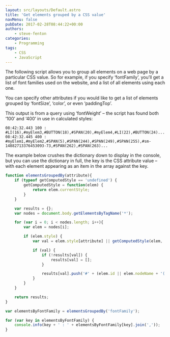 ```yaml
---
layout: src/layouts/Default.astro
title: 'Get elements grouped by a CSS value'
navMenu: false
pubDate: 2017-02-28T08:44:22+00:00
authors:
    - steve-fenton
categories:
    - Programming
tags:
    - CSS
    - JavaScript
---
```


The following script allows you to group all elements on a web page by a particular CSS value. So for example, if you specify ‘fontFamily’, you’ll get a list of font families used on the website, and a list of all elements using each one.

You can specify other attributes if you would like to get a list of elements grouped by ‘fontSize’, ‘color’, or even ‘paddingTop’.

This output is from a query using ‘fontWeight’ – the script has found both ‘100’ and ‘400’ in use in calculated styles:

```
08:42:32.443 100 : #LI(16),#myElem3,#BUTTON(18),#SPAN(20),#myElem4,#LI(22),#BUTTON(24)...
08:42:32.445 400 : #myElem1,#myElem2,#SPAN(5),#SPAN(244),#SPAN(249),#SPAN(255),#sm-14882713376453093-73,#SPAN(262),#SPAN(263)...
```

The example below crushes the dictionary down to display in the console, but you can use the dictionary in full, the key is the CSS attribute value – with each element appearing as an item in the array against the key.

```javascript
function elementsGroupedBy(attribute){
    if (typeof getComputedStyle == 'undefined') {
        getComputedStyle = function(elem) {
            return elem.currentStyle;
        }
    }

    var results = {};
    var nodes = document.body.getElementsByTagName('*');

    for (var i = 0; i < nodes.length; i++){
        var elem = nodes[i];

        if (elem.style) {
            var val = elem.style[attribute] || getComputedStyle(elem, '')[attribute];

            if (val) {
                if (!results[val]) {
                    results[val] = [];
                }

                results[val].push('#' + (elem.id || elem.nodeName + '('+ i +')'));
            }
        }
    }

    return results;
}

var elementsByFontFamily = elementsGroupedBy('fontFamily');

for (var key in elementsByFontFamily) {
    console.info(key + ' : ' + elementsByFontFamily[key].join(','));
}
```
